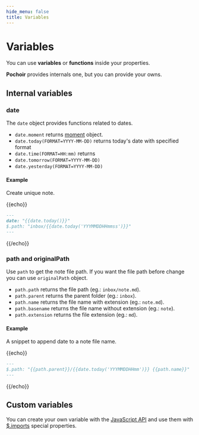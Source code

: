 ```yaml
---
hide_menu: false
title: Variables
---
```

# Variables

You can use **variables** or **functions** inside your properties.

**Pochoir** provides internals one, but you can provide your owns.

## Internal variables

### date

The `date` object provides functions related to dates.

- `date.moment` returns [moment](https://momentjs.com/) object.
- `date.today(FORMAT=YYYY-MM-DD)` returns today's date with specified format
- `date.time(FORMAT=HH:mm)` returns 
- `date.tomorrow(FORMAT=YYYY-MM-DD)`
- `date.yesterday(FORMAT=YYYY-MM-DD)`

#### Example

Create unique note.

{{echo}}
```md
---
date: "{{date.today()}}"
$.path: "inbox/{{date.today('YYYMMDDHHmmss')}}"
---
```
{{/echo}}

### path and originalPath

Use `path` to get the note file path. If you want the file path before change you can use `originalPath` object.

- `path.path` returns the file path (eg.: `inbox/note.md`).
- `path.parent` returns the parent folder (eg.: `inbox`).
- `path.name` returns the file name with extension (eg.: `note.md`).
- `path.basename` returns the file name without extension (eg.: `note`).
- `path.extension` returns the file extension (eg.: `md`).

#### Example

A snippet to append date to a note file name.

{{echo}}
```md
---
$.path: "{{path.parent}}/{{date.today('YYYMMDDHHmm')}} {{path.name}}"
---
```
{{/echo}}

## Custom variables

You can create your own variable with the [JavaScript API](/javascript/) and use them with [$.imports](/special-properties/imports/) special properties.
